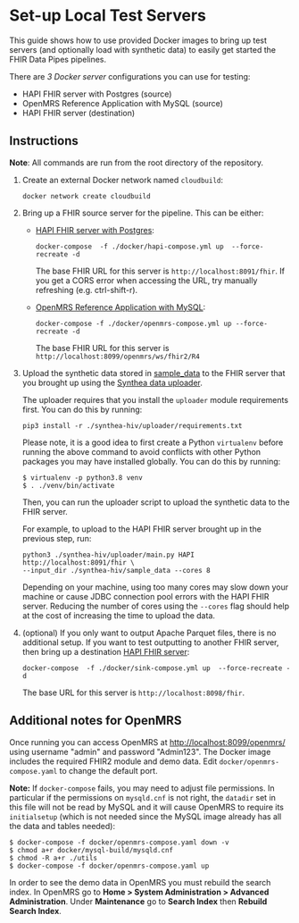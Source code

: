 # Set-up Local Test Servers

This guide shows how to use provided Docker images to bring up test servers (and optionally load with synthetic data) to easily get started the FHIR Data Pipes pipelines. 

There are *3 Docker server* configurations you can use for testing:

*   HAPI FHIR server with Postgres (source)
*   OpenMRS Reference Application with MySQL (source)
*   HAPI FHIR server (destination)

## Instructions

**Note**: All commands are run from the root directory of the repository.

1.  Create an external Docker network named `cloudbuild`:

    ```
    docker network create cloudbuild
    ```

2.  Bring up a FHIR source server for the pipeline. This can be either:

    *   [HAPI FHIR server with
        Postgres](https://github.com/google/fhir-data-pipes/blob/master/docker/hapi-compose.yml):

        ```shell
        docker-compose  -f ./docker/hapi-compose.yml up  --force-recreate -d
        ```

        The base FHIR URL for this server is `http://localhost:8091/fhir`. If you get a CORS error
        when accessing the URL, try manually refreshing (e.g. ctrl-shift-r).

    *   [OpenMRS Reference Application with
        MySQL](https://github.com/google/fhir-data-pipes/blob/master/docker/openmrs-compose.yaml):

        ```shell
        docker-compose -f ./docker/openmrs-compose.yml up --force-recreate -d
        ```

        The base FHIR URL for this server is
        `http://localhost:8099/openmrs/ws/fhir2/R4`

3.  Upload the synthetic data stored in
    [sample_data](https://github.com/google/fhir-data-pipes/blob/master/synthea-hiv/sample_data)
    to the FHIR server that you brought up using the [Synthea data
    uploader](https://github.com/google/fhir-data-pipes/blob/master/synthea-hiv/README.md#Uploader).

    The uploader requires that you install the `uploader` module requirements first. You can do this by running:

    ```shell
    pip3 install -r ./synthea-hiv/uploader/requirements.txt
    ```
    Please note, it is a good idea to first create a Python `virtualenv` before running the above command to
    avoid conflicts with other Python packages you may have installed globally. You can do this by running:
    ```shell
    $ virtualenv -p python3.8 venv
    $ . ./venv/bin/activate
    ```

    Then, you can run the uploader script to upload the synthetic data to the FHIR server.

    For example, to upload to the HAPI FHIR server brought up in the previous step, run:

    ```shell
    python3 ./synthea-hiv/uploader/main.py HAPI http://localhost:8091/fhir \
    --input_dir ./synthea-hiv/sample_data --cores 8
    ```

    Depending on your machine, using too many cores may slow down your machine
    or cause JDBC connection pool errors with the HAPI FHIR server. Reducing the
    number of cores using the `--cores` flag should help at the cost of increasing
    the time to upload the data.

4.  (optional) If you only want to output Apache Parquet files, there is no additional
    setup. If you want to test outputting to another FHIR server, then bring up a
    destination [HAPI FHIR
    server](https://github.com/google/fhir-data-pipes/blob/master/docker/sink-compose.yml):

    ```shell
    docker-compose  -f ./docker/sink-compose.yml up  --force-recreate -d
    ```

    The base URL for this server is `http://localhost:8098/fhir`.

## Additional notes for OpenMRS

Once running you can access OpenMRS at <http://localhost:8099/openmrs/> using
username "admin" and password "Admin123". The Docker image includes the required
FHIR2 module and demo data. Edit `docker/openmrs-compose.yaml` to change the
default port.

**Note:** If `docker-compose` fails, you may need to adjust file permissions. In
particular if the permissions on `mysqld.cnf` is not right, the `datadir` set in
this file will not be read by MySQL and it will cause OpenMRS to require its
`initialsetup` (which is not needed since the MySQL image already has all the
data and tables needed):

```shell
$ docker-compose -f docker/openmrs-compose.yaml down -v
$ chmod a+r docker/mysql-build/mysqld.cnf
$ chmod -R a+r ./utils
$ docker-compose -f docker/openmrs-compose.yaml up
```

In order to see the demo data in OpenMRS you must rebuild the search index. In
OpenMRS go to **Home > System Administration > Advanced Administration**. Under
**Maintenance** go to **Search Index** then **Rebuild Search Index**.